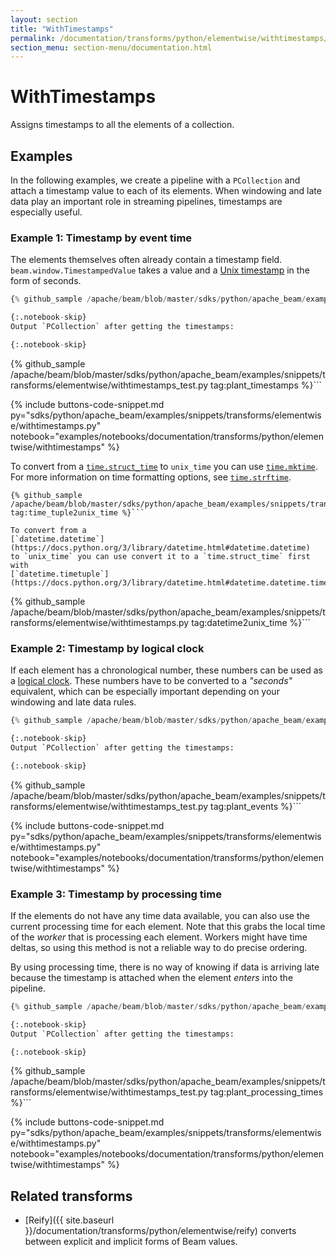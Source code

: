 ```yaml
---
layout: section
title: "WithTimestamps"
permalink: /documentation/transforms/python/elementwise/withtimestamps/
section_menu: section-menu/documentation.html
---
```

<!--
Licensed under the Apache License, Version 2.0 (the "License");
you may not use this file except in compliance with the License.
You may obtain a copy of the License at

http://www.apache.org/licenses/LICENSE-2.0

Unless required by applicable law or agreed to in writing, software
distributed under the License is distributed on an "AS IS" BASIS,
WITHOUT WARRANTIES OR CONDITIONS OF ANY KIND, either express or implied.
See the License for the specific language governing permissions and
limitations under the License.
-->

# WithTimestamps

<script type="text/javascript">
localStorage.setItem('language', 'language-py')
</script>

Assigns timestamps to all the elements of a collection.

## Examples

In the following examples, we create a pipeline with a `PCollection` and attach a timestamp value to each of its elements.
When windowing and late data play an important role in streaming pipelines, timestamps are especially useful.

### Example 1: Timestamp by event time

The elements themselves often already contain a timestamp field.
`beam.window.TimestampedValue` takes a value and a
[Unix timestamp](https://en.wikipedia.org/wiki/Unix_time)
in the form of seconds.

```py
{% github_sample /apache/beam/blob/master/sdks/python/apache_beam/examples/snippets/transforms/elementwise/withtimestamps.py tag:withtimestamps_event_time %}```

{:.notebook-skip}
Output `PCollection` after getting the timestamps:

{:.notebook-skip}
```
{% github_sample /apache/beam/blob/master/sdks/python/apache_beam/examples/snippets/transforms/elementwise/withtimestamps_test.py tag:plant_timestamps %}```

{% include buttons-code-snippet.md
  py="sdks/python/apache_beam/examples/snippets/transforms/elementwise/withtimestamps.py"
  notebook="examples/notebooks/documentation/transforms/python/elementwise/withtimestamps"
%}

To convert from a
[`time.struct_time`](https://docs.python.org/3/library/time.html#time.struct_time)
to `unix_time` you can use
[`time.mktime`](https://docs.python.org/3/library/time.html#time.mktime).
For more information on time formatting options, see
[`time.strftime`](https://docs.python.org/3/library/time.html#time.strftime).

```
{% github_sample /apache/beam/blob/master/sdks/python/apache_beam/examples/snippets/transforms/elementwise/withtimestamps.py tag:time_tuple2unix_time %}```

To convert from a
[`datetime.datetime`](https://docs.python.org/3/library/datetime.html#datetime.datetime)
to `unix_time` you can use convert it to a `time.struct_time` first with
[`datetime.timetuple`](https://docs.python.org/3/library/datetime.html#datetime.datetime.timetuple).

```
{% github_sample /apache/beam/blob/master/sdks/python/apache_beam/examples/snippets/transforms/elementwise/withtimestamps.py tag:datetime2unix_time %}```

### Example 2: Timestamp by logical clock

If each element has a chronological number, these numbers can be used as a
[logical clock](https://en.wikipedia.org/wiki/Logical_clock).
These numbers have to be converted to a *"seconds"* equivalent, which can be especially important depending on your windowing and late data rules.

```py
{% github_sample /apache/beam/blob/master/sdks/python/apache_beam/examples/snippets/transforms/elementwise/withtimestamps.py tag:withtimestamps_logical_clock %}```

{:.notebook-skip}
Output `PCollection` after getting the timestamps:

{:.notebook-skip}
```
{% github_sample /apache/beam/blob/master/sdks/python/apache_beam/examples/snippets/transforms/elementwise/withtimestamps_test.py tag:plant_events %}```

{% include buttons-code-snippet.md
  py="sdks/python/apache_beam/examples/snippets/transforms/elementwise/withtimestamps.py"
  notebook="examples/notebooks/documentation/transforms/python/elementwise/withtimestamps"
%}

### Example 3: Timestamp by processing time

If the elements do not have any time data available, you can also use the current processing time for each element.
Note that this grabs the local time of the *worker* that is processing each element.
Workers might have time deltas, so using this method is not a reliable way to do precise ordering.

By using processing time, there is no way of knowing if data is arriving late because the timestamp is attached when the element *enters* into the pipeline.

```py
{% github_sample /apache/beam/blob/master/sdks/python/apache_beam/examples/snippets/transforms/elementwise/withtimestamps.py tag:withtimestamps_processing_time %}```

{:.notebook-skip}
Output `PCollection` after getting the timestamps:

{:.notebook-skip}
```
{% github_sample /apache/beam/blob/master/sdks/python/apache_beam/examples/snippets/transforms/elementwise/withtimestamps_test.py tag:plant_processing_times %}```

{% include buttons-code-snippet.md
  py="sdks/python/apache_beam/examples/snippets/transforms/elementwise/withtimestamps.py"
  notebook="examples/notebooks/documentation/transforms/python/elementwise/withtimestamps"
%}

## Related transforms

* [Reify]({{ site.baseurl }}/documentation/transforms/python/elementwise/reify) converts between explicit and implicit forms of Beam values.
